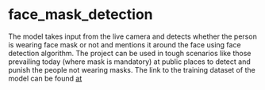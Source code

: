 # face_mask_detection
The model takes input from the live camera and detects whether the person is wearing face mask or not and mentions it around the face using face detection algorithm.
The project can be used in tough scenarios like those prevailing today (where mask is mandatory) at public places to detect and punish the people not wearing masks.
The link to the training dataset of the model can be found [at](https://data-flair.s3.ap-south-1.amazonaws.com/Data-Science-Data/face-mask-dataset.zip)
